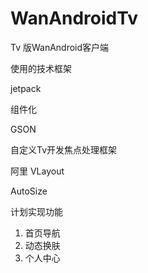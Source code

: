 # WanAndroidTv
Tv 版WanAndroid客户端

使用的技术框架

jetpack

组件化 

GSON

自定义Tv开发焦点处理框架

阿里 VLayout

AutoSize





计划实现功能

1.  首页导航
2. 动态换肤
3. 个人中心


